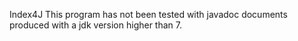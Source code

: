 Index4J
This program has not been tested with javadoc documents produced with a jdk version higher than 7.